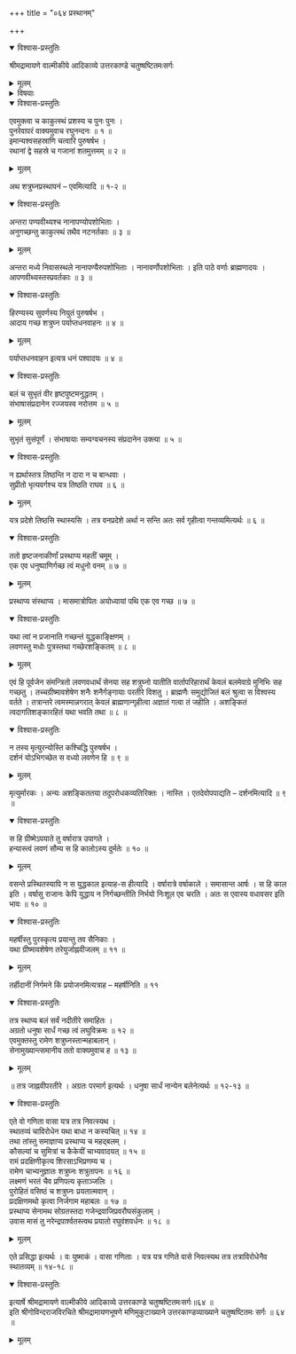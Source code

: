 +++
title = "०६४ प्रस्थानम्"

+++

<details open><summary>विश्वास-प्रस्तुतिः</summary>

श्रीमद्रामायणे वाल्मीकीये आदिकाव्ये उत्तरकाण्डे चतुष्षष्टितमःसर्गः
</details>

<details><summary>मूलम्</summary>

श्रीमद्रामायणे वाल्मीकीये आदिकाव्ये उत्तरकाण्डे चतुष्षष्टितमःसर्गः
</details>

<details><summary>विषयाः</summary>

शत्रुघ्नेन रामाज्ञया महर्षि पुरस्-कारेण  
सेना-प्रस्थापन-पूर्वकं  
पश्चान् मासानन्तरं लवण-विजयाय-प्रस्थानम् ॥ १ ॥
</details>

<details open><summary>विश्वास-प्रस्तुतिः</summary>

एवमुक्त्वा च काकुत्स्थं प्रशस्य च पुनः पुनः ।  
पुनरेवापरं वाक्यमुवाच रघुनन्दनः ॥ १ ॥  
इमान्यश्वसहस्राणि चत्वारि पुरुषर्षभ ।  
रथानां द्वे सहस्रे च गजानां शतमुत्तमम् ॥ २ ॥
</details>

<details><summary>मूलम्</summary>

एवमुक्त्वा च काकुत्स्थं प्रशस्य च पुनः पुनः ।  
पुनरेवापरं वाक्यमुवाच रघुनन्दनः ॥ १ ॥  
इमान्यश्वसहस्राणि चत्वारि पुरुषर्षभ ।  
रथानां द्वे सहस्रे च गजानां शतमुत्तमम् ॥ २ ॥
</details>

अथ शत्रुघ्नप्रस्थापनं – एवमित्यादि ॥ १-२ ॥

<details open><summary>विश्वास-प्रस्तुतिः</summary>

अन्तरा पण्यवीथ्यश्च नानापण्योपशोभिताः ।  
अनुगच्छन्तु काकुत्स्थं तथैव नटनर्तकाः ॥ ३ ॥
</details>

<details><summary>मूलम्</summary>

अन्तरा पण्यवीथ्यश्च नानापण्योपशोभिताः ।  
अनुगच्छन्तु काकुत्स्थं तथैव नटनर्तकाः ॥ ३ ॥
</details>

अन्तरा मध्ये निवासस्थले नानापण्यैरुपशोभिताः । नानावर्णोपशोभिताः । इति पाठे वर्णाः ब्राह्मणादयः । आपणवीथ्यस्तस्प्रवर्तकाः ॥ ३ ॥

<details open><summary>विश्वास-प्रस्तुतिः</summary>

हिरण्यस्य सुवर्णस्य नियुतं पुरुषर्षभ ।  
आदाय गच्छ शत्रुघ्न पर्याप्तधनवाहनः ॥ ४ ॥
</details>

<details><summary>मूलम्</summary>

हिरण्यस्य सुवर्णस्य नियुतं पुरुषर्षभ ।  
आदाय गच्छ शत्रुघ्न पर्याप्तधनवाहनः ॥ ४ ॥
</details>

पर्याप्तधनवाहन इत्यत्र धनं पश्वादयः ॥ ४ ॥

<details open><summary>विश्वास-प्रस्तुतिः</summary>

बलं च सुभृतं वीर हृष्टपुष्टमनुद्धतम् ।  
संभाषासंप्रदानेन रज्जयस्व नरोत्तम ॥ ५ ॥
</details>

<details><summary>मूलम्</summary>

बलं च सुभृतं वीर हृष्टपुष्टमनुद्धतम् ।  
संभाषासंप्रदानेन रज्जयस्व नरोत्तम ॥ ५ ॥
</details>

सुभृतं सुसंपूर्णं । संभाषायाः सम्यग्वचनस्य संप्रदानेन उक्त्या ॥ ५ ॥

<details open><summary>विश्वास-प्रस्तुतिः</summary>

न ह्यर्थास्तत्र तिष्ठन्ति न दारा न च बान्धवाः ।  
सुप्रीतो भृत्यवर्गश्च यत्र तिष्ठति राघव ॥ ६ ॥
</details>

<details><summary>मूलम्</summary>

न ह्यर्थास्तत्र तिष्ठन्ति न दारा न च बान्धवाः ।  
सुप्रीतो भृत्यवर्गश्च यत्र तिष्ठति राघव ॥ ६ ॥
</details>

यत्र प्रदेशे तिष्ठसि स्थास्यसि । तत्र वनप्रदेशे अर्था न सन्ति अतः सर्व गृहीत्वा गन्तव्यमित्यर्थः ॥ ६ ॥

<details open><summary>विश्वास-प्रस्तुतिः</summary>

ततो हृष्टजनाकीर्णां प्रस्थाप्य महतीं चमूम् ।  
एक एव धनुष्पाणिर्गच्छ त्वं मधुनो वनम् ॥ ७ ॥
</details>

<details><summary>मूलम्</summary>

ततो हृष्टजनाकीर्णां प्रस्थाप्य महतीं चमूम् ।  
एक एव धनुष्पाणिर्गच्छ त्वं मधुनो वनम् ॥ ७ ॥
</details>

प्रस्थाप्य संस्थाप्य । मासमात्रोपितः अयोध्यायां पथि एक एव गच्छ ॥ ७ ॥

<details open><summary>विश्वास-प्रस्तुतिः</summary>

यथा त्वां न प्रजानाति गच्छन्तं युद्धकाङ्क्षिणम् ।  
लवणस्तु मधोः पुत्रस्तथा गच्छेरशङ्कितम् ॥ ८ ॥
</details>

<details><summary>मूलम्</summary>

यथा त्वां न प्रजानाति गच्छन्तं युद्धकाङ्क्षिणम् ।  
लवणस्तु मधोः पुत्रस्तथा गच्छेरशङ्कितम् ॥ ८ ॥
</details>

एवं हि पूर्वजेन संमन्त्रितो लवणवधार्थं सेनया सह शत्रुघ्नो यातीति वार्तापरिहारार्थं केवलं बलमेवाग्रे मुनिभिः सह गच्छतु । तच्चग्रीष्मावशेषेण शनैः शनैर्गङ्गायाः परतीरे विशतु । ब्राह्मणैः समुद्योजितं बलं श्रुत्वा स विश्वस्य वर्तते । तत्रान्तरे त्वमस्मान्नगरात् केवलं ब्राह्मणान्गृहीत्वा अज्ञातं गत्वा तं जहीति । अशङ्कितं त्वदागतिशङ्कारहितं यथा भवति तथा ॥ ८ ॥

<details open><summary>विश्वास-प्रस्तुतिः</summary>

न तस्य मृत्युरन्योस्ति कश्चिद्धि पुरुषर्षभ ।  
दर्शनं योऽभिगच्छेत स वध्यो लवणेन हि ॥ ९ ॥
</details>

<details><summary>मूलम्</summary>

न तस्य मृत्युरन्योस्ति कश्चिद्धि पुरुषर्षभ ।  
दर्शनं योऽभिगच्छेत स वध्यो लवणेन हि ॥ ९ ॥
</details>

मृत्युर्मारकः । अन्यः अशङ्किततया तदुपरोधकव्यतिरिक्तः । नास्ति । एतदेवोपपाद्यति – दर्शनमित्यादि ॥ ९ ॥

<details open><summary>विश्वास-प्रस्तुतिः</summary>

स हि ग्रीष्मेऽपयाते तु वर्षारात्र उपागते ।  
हन्यास्त्वं लवणं सौम्य स हि कालोऽस्य दुर्मतेः ॥ १० ॥
</details>

<details><summary>मूलम्</summary>

स हि ग्रीष्मेऽपयाते तु वर्षारात्र उपागते ।  
हन्यास्त्वं लवणं सौम्य स हि कालोऽस्य दुर्मतेः ॥ १० ॥
</details>

वसन्ते प्रस्थितस्यापि न स युद्धकाल इत्याह-स हीत्यादि । वर्षारात्रे वर्षाकाले । समासान्त आर्षः । स हि काल इति । वर्षासु राजानः केपि युद्धाय न निर्गच्छन्तीति निर्भयो निःशूल एव चरति । अतः स एवास्य वधावसर इति भावः ॥ १० ॥

<details open><summary>विश्वास-प्रस्तुतिः</summary>

महर्षीस्तु पुरस्कृत्य प्रयान्तु तव सैनिकाः ।  
यथा ग्रीष्मावशेषेण तरेयुर्जाह्नवीजलम् ॥ ११ ॥
</details>

<details><summary>मूलम्</summary>

महर्षीस्तु पुरस्कृत्य प्रयान्तु तव सैनिकाः ।  
यथा ग्रीष्मावशेषेण तरेयुर्जाह्नवीजलम् ॥ ११ ॥
</details>

तर्हीदानीं निर्गमने किं प्रयोजनमित्यत्राह – महर्षीनिति ॥ ११

<details open><summary>विश्वास-प्रस्तुतिः</summary>

तत्र स्थाप्य बलं सर्वं नदीतीरे समाहितः ।  
अग्रतो धनुषा सार्धं गच्छ त्वं लघुविक्रमः ॥ १२ ॥  
एवमुक्तस्तु रामेण शत्रुघ्नस्तान्महाबलान् ।  
सेनामुख्यान्त्समानीय ततो वाक्यमुवाच ह ॥ १३ ॥
</details>

<details><summary>मूलम्</summary>

तत्र स्थाप्य बलं सर्वं नदीतीरे समाहितः ।  
अग्रतो धनुषा सार्धं गच्छ त्वं लघुविक्रमः ॥ १२ ॥  
एवमुक्तस्तु रामेण शत्रुघ्नस्तान्महाबलान् ।  
सेनामुख्यान्त्समानीय ततो वाक्यमुवाच ह ॥ १३ ॥
</details>

॥ तत्र जाह्नवीपरतीरे । अग्रतः परमार्ग इत्यर्थः । धनुषा सार्धं नान्येन बलेनेत्यर्थः ॥ १२-१३ ॥

<details open><summary>विश्वास-प्रस्तुतिः</summary>

एते वो गणिता वासा यत्र तत्र निवत्स्यथ ।  
स्थातव्यं चाविरोधेन यथा बाधा न कस्यचित् ॥ १४ ॥  
तथा तांस्तु समाज्ञाप्य प्रस्थाप्य च महद्बलम् ।  
कौसल्यां च सुमित्रां च कैकेयीं चाभ्यवादयत् ॥ १५ ॥  
रामं प्रदक्षिणीकृत्य शिरसाऽभिप्रणम्य च ।  
रामेण चाभ्यनुज्ञातः शत्रुघ्नः शत्रुतापनः ॥ १६ ॥  
लक्ष्मणं भरतं चैव प्रणिपत्य कृताञ्जलिः ।  
पुरोहितं वसिष्ठं च शत्रुघ्नः प्रयतात्मवान् ।  
प्रदक्षिणमथो कृत्वा निर्जगाम महाबलः ॥ १७ ॥  
प्रस्थाप्य सेनामथ सोग्रतस्तदा गजेन्द्रवाजिप्रवरौघसंकुलाम् ।  
उवास मासं तु नरेन्द्रपार्श्वतस्त्वथ प्रयातो रघुवंशवर्धनः ॥ १८ ॥
</details>

<details><summary>मूलम्</summary>

एते वो गणिता वासा यत्र तत्र निवत्स्यथ ।  
स्थातव्यं चाविरोधेन यथा बाधा न कस्यचित् ॥ १४ ॥  
तथा तांस्तु समाज्ञाप्य प्रस्थाप्य च महद्बलम् ।  
कौसल्यां च सुमित्रां च कैकेयीं चाभ्यवादयत् ॥ १५ ॥  
रामं प्रदक्षिणीकृत्य शिरसाऽभिप्रणम्य च ।  
रामेण चाभ्यनुज्ञातः शत्रुघ्नः शत्रुतापनः ॥ १६ ॥  
लक्ष्मणं भरतं चैव प्रणिपत्य कृताञ्जलिः ।  
पुरोहितं वसिष्ठं च शत्रुघ्नः प्रयतात्मवान् ।  
प्रदक्षिणमथो कृत्वा निर्जगाम महाबलः ॥ १७ ॥  
प्रस्थाप्य सेनामथ सोग्रतस्तदा गजेन्द्रवाजिप्रवरौघसंकुलाम् ।  
उवास मासं तु नरेन्द्रपार्श्वतस्त्वथ प्रयातो रघुवंशवर्धनः ॥ १८ ॥
</details>

एते प्रसिद्धा इत्यर्थः । वः युष्माकं । वासा गणिताः । यत्र यत्र गणिते वासे निवत्स्यथ तत्र तत्राविरोधेनैव स्थातव्यम् ॥ १४-१८ ॥

<details open><summary>विश्वास-प्रस्तुतिः</summary>

इत्यार्षे श्रीमद्रामायणे वाल्मीकीये आदिकाव्ये उत्तरकाण्डे चतुष्षष्टितमःसर्गः॥६४ ॥  
इति श्रीगोविन्दराजविरचिते श्रीमद्रामायणभूषणे मणिमुकुटाख्याने उत्तरकाण्डव्याख्याने चतुष्षष्टितमः सर्गः ॥ ६४ ॥
</details>

<details><summary>मूलम्</summary>

इत्यार्षे श्रीमद्रामायणे वाल्मीकीये आदिकाव्ये उत्तरकाण्डे चतुष्षष्टितमःसर्गः॥६४ ॥  
इति श्रीगोविन्दराजविरचिते श्रीमद्रामायणभूषणे मणिमुकुटाख्याने उत्तरकाण्डव्याख्याने चतुष्षष्टितमः सर्गः ॥ ६४ ॥
</details>

